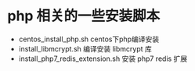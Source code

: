# php 相关的一些安装脚本

- centos_install_php.sh centos下php编译安装
- install_libmcrypt.sh  编译安装 libmcrypt 库
- install_php7_redis_extension.sh 安装 php7 redis 扩展

